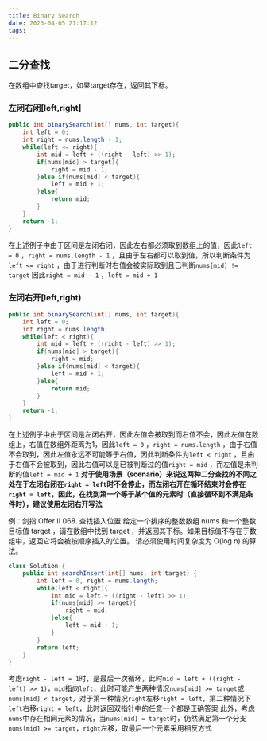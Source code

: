 ```yaml
---
title: Binary Search
date: 2023-04-05 21:17:12
tags:
---
```


## 二分查找
在数组中查找target，如果target存在，返回其下标。
### 左闭右闭[left,right]
```java
public int binarySearch(int[] nums, int target){
	int left = 0;
	int right = nums.length - 1;
	while(left <= right){
		int mid = left + ((right - left) >> 1);
		if(nums[mid] > target){
			right = mid - 1;
		}else if(nums[mid] < target){
			left = mid + 1;
		}else{
			return mid;
		}
	}
	return -1;
}
```
在上述例子中由于区间是左闭右闭，因此左右都必须取到数组上的值，因此`left = 0` ，`right = nums.length - 1` ，且由于左右都可以取到值，所以判断条件为`left <= right` ，由于进行判断时右值会被实际取到且已判断`nums[mid] != target` 因此`right = mid - 1` ，`left = mid + 1`
### 左闭右开[left,right)
```java
public int binarySearch(int[] nums, int target){
	int left = 0;
	int right = nums.length;
	while(left < right){
		int mid = left + ((right - left) >> 1);
		if(nums[mid] > target){
			right = mid;
		}else if(nums[mid] < target){
			left = mid + 1;
		}else{
			return mid;
		}
	}
	return -1;
}
```
在上述例子中由于区间是左闭右开，因此左值会被取到而右值不会，因此左值在数组上，右值在数组外距离为1，因此`left = 0` ，`right = nums.length` ，由于右值不会取到，因此左值永远不可能等于右值，因此判断条件为`left < right` ，且由于右值不会被取到，因此右值可以是已被判断过的值`right = mid` ，而左值是未判断的值`left = mid + 1`
**对于使用场景（scenario）来说这两种二分查找的不同之处在于左闭右闭在`right = left`时不会停止，而左闭右开在循环结束时会停在`right = left`，因此，在找到第一个等于某个值的元素时（直接循环到不满足条件时），建议使用左闭右开写法**

例：剑指 Offer II 068. 查找插入位置
给定一个排序的整数数组 nums 和一个整数目标值 target ，请在数组中找到 target ，并返回其下标。如果目标值不存在于数组中，返回它将会被按顺序插入的位置。
请必须使用时间复杂度为 O(log n) 的算法。
```java
class Solution {
    public int searchInsert(int[] nums, int target) {
        int left = 0, right = nums.length;
        while(left < right){
            int mid = left + ((right - left) >> 1);
            if(nums[mid] >= target){
                right = mid;
            }else{
                left = mid + 1;
            }
        }
        return left;
    }
}
```
考虑`right - left = 1`时，是最后一次循环，此时`mid = left + ((right - left) >> 1)`，`mid`指向`left`，此时可能产生两种情况`nums[mid] >= target`或`nums[mid] < target`，对于第一种情况`right`左移`right = left`，第二种情况下`left`右移`right = left`，此时返回双指针中的任意一个都是正确答案
此外，考虑`nums`中存在相同元素的情况，当`nums[mid] = target`时，仍然满足第一个分支`nums[mid] >= target`，`right`左移，取最后一个元素采用相反方式
